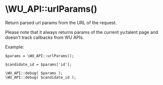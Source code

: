 \WU_API::urlParams()
===

Return parsed url params from the URL of the request.

Please note that it always returns params of the current yu:talent page and doesn't track callbacks from WU APIs.

Example:

```
$params = \WU_API::urlParams();

$candidate_id = $params['id'];

\WU_API::debug( $params );
\WU_API::debug( $candidate_id );
```
